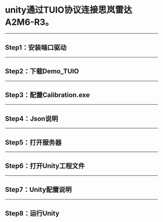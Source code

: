 # unity通过TUIO协议连接思岚雷达A2M6-R3。
***
## Step1：安装端口驱动
***
## Step2：下载Demo_TUIO
***
## Step3：配置Calibration.exe
***
## Step4：Json说明
***
## Step5：打开服务器
***
## Step6：打开Unity工程文件
***
## Step7：Unity配置说明
***
## Step8：运行Unity
